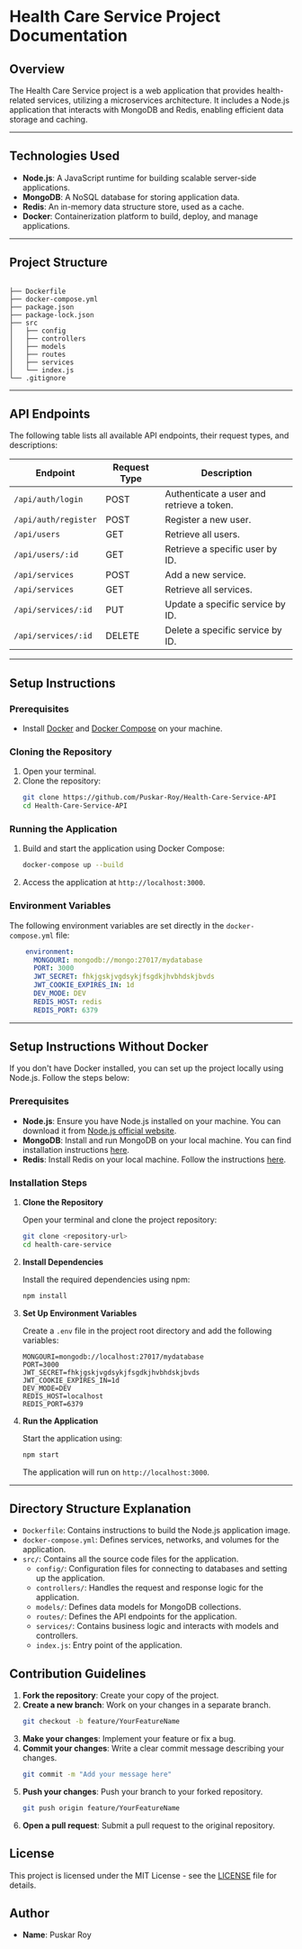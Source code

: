 
# Health Care Service Project Documentation



## Overview
The Health Care Service project is a web application that provides health-related services, utilizing a microservices architecture. It includes a Node.js application that interacts with MongoDB and Redis, enabling efficient data storage and caching.

---

## Technologies Used
- **Node.js**: A JavaScript runtime for building scalable server-side applications.
- **MongoDB**: A NoSQL database for storing application data.
- **Redis**: An in-memory data structure store, used as a cache.
- **Docker**: Containerization platform to build, deploy, and manage applications.

---

## Project Structure
```

├── Dockerfile
├── docker-compose.yml
├── package.json
├── package-lock.json
├── src
│   ├── config
│   ├── controllers
│   ├── models
│   ├── routes
│   ├── services
│   └── index.js
└── .gitignore
```
---

## API Endpoints

The following table lists all available API endpoints, their request types, and descriptions:

| Endpoint                     | Request Type | Description                                |
|------------------------------|--------------|--------------------------------------------|
| `/api/auth/login`           | POST         | Authenticate a user and retrieve a token. |
| `/api/auth/register`        | POST         | Register a new user.                       |
| `/api/users`                | GET          | Retrieve all users.                        |
| `/api/users/:id`            | GET          | Retrieve a specific user by ID.           |
| `/api/services`             | POST         | Add a new service.                         |
| `/api/services`             | GET          | Retrieve all services.                     |
| `/api/services/:id`         | PUT          | Update a specific service by ID.          |
| `/api/services/:id`         | DELETE       | Delete a specific service by ID.          |


---
## Setup Instructions

### Prerequisites
- Install [Docker](https://docs.docker.com/get-docker/) and [Docker Compose](https://docs.docker.com/compose/install/) on your machine.

### Cloning the Repository
1. Open your terminal.
2. Clone the repository:
   ```bash
   git clone https://github.com/Puskar-Roy/Health-Care-Service-API
   cd Health-Care-Service-API
   ```

### Running the Application
1. Build and start the application using Docker Compose:
   ```bash
   docker-compose up --build
   ```
2. Access the application at `http://localhost:3000`.

### Environment Variables
The following environment variables are set directly in the `docker-compose.yml` file:

```yaml
    environment:
      MONGOURI: mongodb://mongo:27017/mydatabase
      PORT: 3000
      JWT_SECRET: fhkjgskjvgdsykjfsgdkjhvbhdskjbvds
      JWT_COOKIE_EXPIRES_IN: 1d
      DEV_MODE: DEV
      REDIS_HOST: redis
      REDIS_PORT: 6379
```


---

## Setup Instructions Without Docker

If you don't have Docker installed, you can set up the project locally using Node.js. Follow the steps below:

### Prerequisites

- **Node.js**: Ensure you have Node.js installed on your machine. You can download it from [Node.js official website](https://nodejs.org/).
- **MongoDB**: Install and run MongoDB on your local machine. You can find installation instructions [here](https://docs.mongodb.com/manual/installation/).
- **Redis**: Install Redis on your local machine. Follow the instructions [here](https://redis.io/docs/getting-started/installation/).

### Installation Steps

1. **Clone the Repository**

   Open your terminal and clone the project repository:

   ```bash
   git clone <repository-url>
   cd health-care-service
   ```

2. **Install Dependencies**

   Install the required dependencies using npm:

   ```bash
   npm install
   ```

3. **Set Up Environment Variables**

   Create a `.env` file in the project root directory and add the following variables:

   ```plaintext
   MONGOURI=mongodb://localhost:27017/mydatabase
   PORT=3000
   JWT_SECRET=fhkjgskjvgdsykjfsgdkjhvbhdskjbvds
   JWT_COOKIE_EXPIRES_IN=1d
   DEV_MODE=DEV
   REDIS_HOST=localhost
   REDIS_PORT=6379
   ```

4. **Run the Application**

   Start the application using:

   ```bash
   npm start
   ```

   The application will run on `http://localhost:3000`.

---



## Directory Structure Explanation
- `Dockerfile`: Contains instructions to build the Node.js application image.
- `docker-compose.yml`: Defines services, networks, and volumes for the application.
- `src/`: Contains all the source code files for the application.
  - `config/`: Configuration files for connecting to databases and setting up the application.
  - `controllers/`: Handles the request and response logic for the application.
  - `models/`: Defines data models for MongoDB collections.
  - `routes/`: Defines the API endpoints for the application.
  - `services/`: Contains business logic and interacts with models and controllers.
  - `index.js`: Entry point of the application.

## Contribution Guidelines
1. **Fork the repository**: Create your copy of the project.
2. **Create a new branch**: Work on your changes in a separate branch.
   ```bash
   git checkout -b feature/YourFeatureName
   ```
3. **Make your changes**: Implement your feature or fix a bug.
4. **Commit your changes**: Write a clear commit message describing your changes.
   ```bash
   git commit -m "Add your message here"
   ```
5. **Push your changes**: Push your branch to your forked repository.
   ```bash
   git push origin feature/YourFeatureName
   ```
6. **Open a pull request**: Submit a pull request to the original repository.

## License
This project is licensed under the MIT License - see the [LICENSE](LICENSE) file for details.

## Author
- **Name**: Puskar Roy

